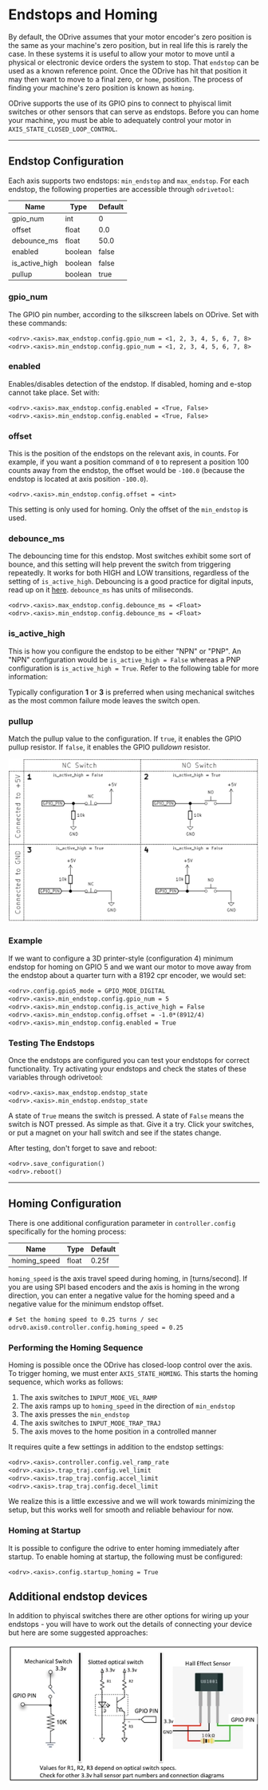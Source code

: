 # Endstops and Homing

By default, the ODrive assumes that your motor encoder's zero position is the same as your machine's zero position, but in real life this is rarely the case.  In these systems it is useful to allow your motor to move until a physical or electronic device orders the system to stop. That `endstop` can be used as a known reference point. Once the ODrive has hit that position it may then want to move to a final zero, or `home`, position.  The process of finding your machine's zero position is known as `homing`.

ODrive supports the use of its GPIO pins to connect to phyiscal limit switches or other sensors that can serve as endstops.  Before you can home your machine, you must be able to adequately control your motor in  `AXIS_STATE_CLOSED_LOOP_CONTROL`.

---

## Endstop Configuration
Each axis supports two endstops: `min_endstop` and `max_endstop`.  For each endstop, the following properties are accessible through `odrivetool`:

Name |  Type | Default
--- | -- | -- 
gpio_num | int | 0
offset | float | 0.0
debounce_ms | float | 50.0
enabled | boolean | false
is_active_high | boolean | false
pullup | boolean | true

### gpio_num
The GPIO pin number, according to the silkscreen labels on ODrive. Set with these commands:
```
<odrv>.<axis>.max_endstop.config.gpio_num = <1, 2, 3, 4, 5, 6, 7, 8>
<odrv>.<axis>.min_endstop.config.gpio_num = <1, 2, 3, 4, 5, 6, 7, 8>
```

### enabled
Enables/disables detection of the endstop.  If disabled, homing and e-stop cannot take place. Set with:
```
<odrv>.<axis>.max_endstop.config.enabled = <True, False>
<odrv>.<axis>.min_endstop.config.enabled = <True, False>
```

### offset
This is the position of the endstops on the relevant axis, in counts.  For example, if you want a position command of `0` to represent a position 100 counts away from the endstop, the offset would be `-100.0` (because the endstop is located at axis position `-100.0`).

```
<odrv>.<axis>.min_endstop.config.offset = <int>
```

This setting is only used for homing. Only the offset of the `min_endstop` is used.

### debounce_ms
The debouncing time for this endstop.  Most switches exhibit some sort of bounce, and this setting will help prevent the switch from triggering repeatedly. It works for both HIGH and LOW transitions, regardless of the setting of `is_active_high`. Debouncing is a good practice for digital inputs, read up on it [here](https://en.wikipedia.org/wiki/Switch). `debounce_ms` has units of miliseconds.

```
<odrv>.<axis>.max_endstop.config.debounce_ms = <Float>
<odrv>.<axis>.min_endstop.config.debounce_ms = <Float>
```

### is_active_high
This is how you configure the endstop to be either "NPN" or "PNP".  An "NPN" configuration would be `is_active_high = False` whereas a PNP configuration is `is_active_high = True`.  Refer to the following table for more information:

Typically configuration **1** or **3** is preferred when using mechanical switches as the most common failure mode leaves the switch open.

### pullup
Match the pullup value to the configuration.  If `true`, it enables the GPIO pullup resistor.  If `false`, it enables the GPIO pull*down* resistor.

![Endstop configuration](Endstop_configuration.png)  


### Example

If we want to configure a 3D printer-style (configuration 4) minimum endstop for homing on GPIO 5 and we want our motor to move away from the endstop about a quarter turn with a 8192 cpr encoder, we would set:

```
<odrv>.config.gpio5_mode = GPIO_MODE_DIGITAL
<odrv>.<axis>.min_endstop.config.gpio_num = 5
<odrv>.<axis>.min_endstop.config.is_active_high = False
<odrv>.<axis>.min_endstop.config.offset = -1.0*(8912/4)
<odrv>.<axis>.min_endstop.config.enabled = True
```

### Testing The Endstops
Once the endstops are configured you can test your endstops for correct functionality. Try activating your endstops and check the states of these variables through odrivetool:

```
<odrv>.<axis>.max_endstop.endstop_state
<odrv>.<axis>.min_endstop.endstop_state
```

A state of `True` means the switch is pressed.  A state of `False` means the switch is NOT pressed.  As simple as that. Give it a try. Click your switches, or put a magnet on your hall switch and see if the states change. 

After testing, don't forget to save and reboot:
```
<odrv>.save_configuration()
<odrv>.reboot()
```

---

## Homing Configuration
There is one additional configuration parameter in `controller.config` specifically for the homing process:

Name |  Type | Default
--- | -- | -- 
homing_speed | float | 0.25f

`homing_speed` is the axis travel speed during homing, in [turns/second].  If you are using SPI based encoders and the axis is homing in the wrong direction, you can enter a negative value for the homing speed and a negative value for the minimum endstop offset. 

```
# Set the homing speed to 0.25 turns / sec
odrv0.axis0.controller.config.homing_speed = 0.25
```

### Performing the Homing Sequence
Homing is possible once the ODrive has closed-loop control over the axis.  To trigger homing, we must enter `AXIS_STATE_HOMING`. This starts the homing sequence, which works as follows:

1. The axis switches to `INPUT_MODE_VEL_RAMP`
2. The axis ramps up to `homing_speed` in the direction of `min_endstop`
3. The axis presses the `min_endstop`
4. The axis switches to `INPUT_MODE_TRAP_TRAJ`
5. The axis moves to the home position in a controlled manner

It requires quite a few settings in addition to the endstop settings:

```
<odrv>.<axis>.controller.config.vel_ramp_rate
<odrv>.<axis>.trap_traj.config.vel_limit
<odrv>.<axis>.trap_traj.config.accel_limit
<odrv>.<axis>.trap_traj.config.decel_limit
```

We realize this is a little excessive and we will work towards minimizing the setup, but this works well for smooth and reliable behaviour for now.

### Homing at Startup
It is possible to configure the odrive to enter homing immediately after startup. To enable homing at startup, the following must be configured:

```
<odrv>.<axis>.config.startup_homing = True
```

## Additional endstop devices

In addition to phyiscal switches there are other options for wiring up your endstops - you will have to work out the details of connecting your device but here are some suggested approaches:

![endstop figure](endstop_figure.png)
